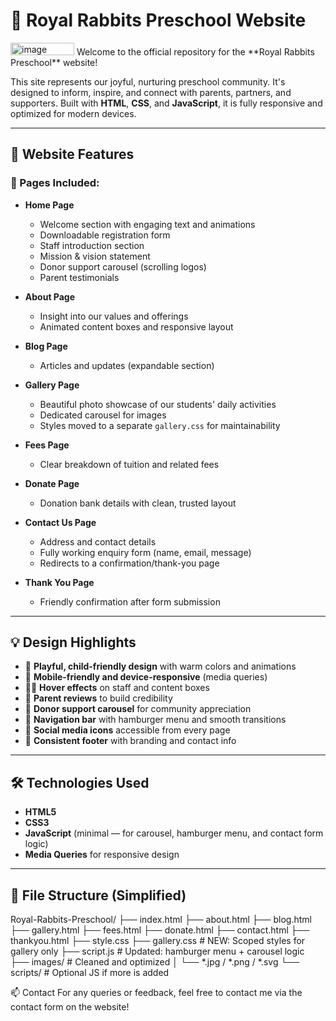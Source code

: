 # 🐰 Royal Rabbits Preschool Website

<img width="102" height="20" alt="image" src="https://github.com/user-attachments/assets/f939d25c-0a65-4da3-8e35-0a35efc907dc" />
Welcome to the official repository for the **Royal Rabbits Preschool** website!

This site represents our joyful, nurturing preschool community. It's designed to inform, inspire, and connect with parents, partners, and supporters. Built with **HTML**, **CSS**, and **JavaScript**, it is fully responsive and optimized for modern devices.

---

## 🌟 Website Features

### 📌 Pages Included:

- **Home Page**
  - Welcome section with engaging text and animations
  - Downloadable registration form
  - Staff introduction section
  - Mission & vision statement
  - Donor support carousel (scrolling logos)
  - Parent testimonials

- **About Page**
  - Insight into our values and offerings
  - Animated content boxes and responsive layout

- **Blog Page**
  - Articles and updates (expandable section)

- **Gallery Page**
  - Beautiful photo showcase of our students' daily activities
  - Dedicated carousel for images
  - Styles moved to a separate `gallery.css` for maintainability

- **Fees Page**
  - Clear breakdown of tuition and related fees

- **Donate Page**
  - Donation bank details with clean, trusted layout

- **Contact Us Page**
  - Address and contact details
  - Fully working enquiry form (name, email, message)
  - Redirects to a confirmation/thank-you page

- **Thank You Page**
  - Friendly confirmation after form submission

---

## 💡 Design Highlights

- 🎨 **Playful, child-friendly design** with warm colors and animations
- 📱 **Mobile-friendly and device-responsive** (media queries)
- 👩‍🏫 **Hover effects** on staff and content boxes
- 💬 **Parent reviews** to build credibility
- 💖 **Donor support carousel** for community appreciation
- 🧭 **Navigation bar** with hamburger menu and smooth transitions
- 🔗 **Social media icons** accessible from every page
- 👣 **Consistent footer** with branding and contact info

---

## 🛠️ Technologies Used

- **HTML5**
- **CSS3**
- **JavaScript** (minimal — for carousel, hamburger menu, and contact form logic)
- **Media Queries** for responsive design

---

## 📂 File Structure (Simplified)
Royal-Rabbits-Preschool/
├── index.html
├── about.html
├── blog.html
├── gallery.html
├── fees.html
├── donate.html
├── contact.html
├── thankyou.html
├── style.css
├── gallery.css # NEW: Scoped styles for gallery only
├── script.js # Updated: hamburger menu + carousel logic
├── images/ # Cleaned and optimized
│ └── *.jpg / *.png / *.svg
└── scripts/ # Optional JS if more is added

📫 Contact
For any queries or feedback, feel free to contact me via the contact form on the website!

